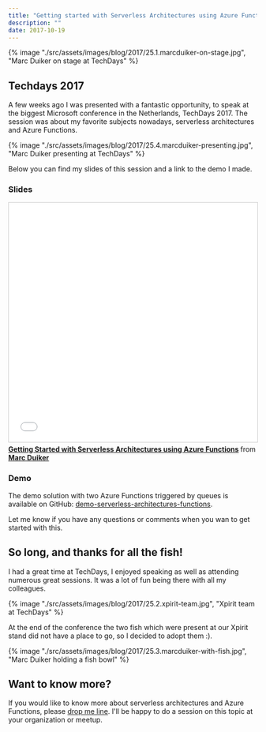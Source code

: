 ```yaml
---
title: "Getting started with Serverless Architectures using Azure Functions"
description: ""
date: 2017-10-19
---
```


{% image "./src/assets/images/blog/2017/25.1.marcduiker-on-stage.jpg", "Marc Duiker on stage at TechDays" %}

## Techdays 2017

A few weeks ago I was presented with a fantastic opportunity, to speak at the biggest Microsoft conference in the Netherlands, TechDays 2017. The session was about my favorite subjects nowadays, serverless architectures and Azure Functions.

{% image "./src/assets/images/blog/2017/25.4.marcduiker-presenting.jpg", "Marc Duiker presenting at TechDays" %}

Below you can find my slides of this session and a link to the demo I made.

### Slides

<iframe src="//www.slideshare.net/slideshow/embed_code/key/EmrsTtxYb6Hwgw" width="595" height="485" frameborder="0" marginwidth="0" marginheight="0" scrolling="no" style="border:1px solid #CCC; border-width:1px; margin-bottom:5px; max-width: 100%;" allowfullscreen> </iframe> <div style="margin-bottom:5px"> <strong> <a href="//www.slideshare.net/marcduiker/getting-started-with-serverless-architectures-using-azure-functions-80755768" title="Getting Started with Serverless Architectures using Azure Functions" target="_blank">Getting Started with Serverless Architectures using Azure Functions</a> </strong> from <strong><a href="https://www.slideshare.net/marcduiker" target="_blank">Marc Duiker</a></strong> </div>

### Demo

The demo solution with two Azure Functions triggered by queues is available on GitHub: [demo-serverless-architectures-functions](https://github.com/marcduiker/demos-serverless-architectures-functions).

Let me know if you have any questions or comments when you wan to get started with this.

## So long, and thanks for all the fish!

I had a great time at TechDays, I enjoyed speaking as well as attending numerous great sessions. It was a lot of fun being there with all my colleagues.

{% image "./src/assets/images/blog/2017/25.2.xpirit-team.jpg", "Xpirit team at TechDays" %}

At the end of the conference the two fish which were present at our Xpirit stand did not have a place to go, so I decided to adopt them :).

{% image "./src/assets/images/blog/2017/25.3.marcduiker-with-fish.jpg", "Marc Duiker holding a fish bowl" %}

## Want to know more?

If you would like to know more about serverless architectures and Azure Functions, please [drop me line](mailto:mduiker@xpirit.com). I'll be happy to do a session on this topic at your organization or meetup.